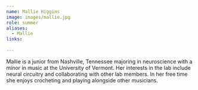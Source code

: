 ```yaml
---
name: Mallie Higgins
image: images/mallie.jpg
role: summer
aliases:
  - Mallie
links:
  
---
```

Mallie is a junior from Nashville, Tennessee majoring in neuroscience with a minor in music at the University of Vermont. Her interests in the lab include neural circuitry and collaborating with other lab members. In her free time she enjoys crocheting and playing alongside other musicians.
